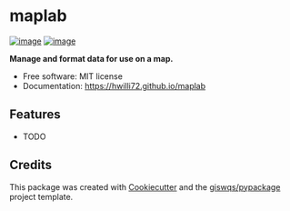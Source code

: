 # maplab


[![image](https://img.shields.io/pypi/v/maplab.svg)](https://pypi.python.org/pypi/maplab)
[![image](https://img.shields.io/conda/vn/conda-forge/maplab.svg)](https://anaconda.org/conda-forge/maplab)


**Manage and format data for use on a map.**


-   Free software: MIT license
-   Documentation: https://hwilli72.github.io/maplab
    

## Features

-   TODO

## Credits

This package was created with [Cookiecutter](https://github.com/cookiecutter/cookiecutter) and the [giswqs/pypackage](https://github.com/giswqs/pypackage) project template.
